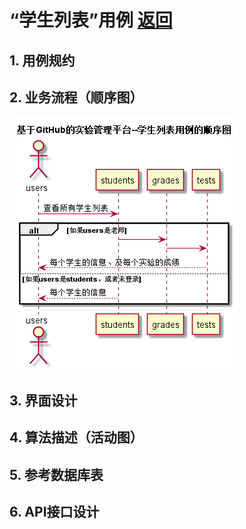 ﻿<!-- markdownlint-disable MD033-->
<!-- 禁止MD033类型的警告 https://www.npmjs.com/package/markdownlint -->

# “学生列表”用例 [返回](./README.md)
## 1. 用例规约

## 2. 业务流程（顺序图）
![sequence1](./sequence学生列表.png) 

## 3. 界面设计

## 4. 算法描述（活动图）

## 5. 参考数据库表

## 6. API接口设计